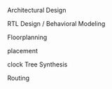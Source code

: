 Architectural Design


RTL Design / Behavioral Modeling


Floorplanning


placement


clock Tree Synthesis


Routing
